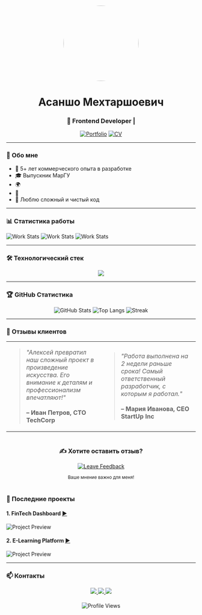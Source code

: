 <!-- Фото и основная информация -->
<div align="center">
  <img src="C:\Users\asans\OneDrive\Изображения\1718359543060.jpg" width="200" style="border-radius: 50%"/>
  
  # Асаншо Мехтаршоевич
  ### 🚀 Frontend Developer | 
  
  [![Portfolio](https://img.shields.io/badge/-Портфолио-FF4088?style=for-the-badge)](https://your-portfolio.com)
  [![CV](https://img.shields.io/badge/-Скачать_CV-00AB6B?style=for-the-badge)](https://drive.google.com/your-cv)
</div>

---

### 📖 Обо мне
- 💼 5+ лет коммерческого опыта в разработке
- 🎓 Выпускник МарГУ
- 🌍 
- 🧠 
- 🎯 Люблю сложный и чистый код

---

### 📊 Статистика работы
![Work Stats](https://img.shields.io/badge/ПРОЕКТЫ%20ЗАВЕРШЕНЫ-48-00ccff?style=flat-square)
![Work Stats](https://img.shields.io/badge/КОД%20РЕВЬЮ-1200%20PRs-00ccff?style=flat-square)
![Work Stats](https://img.shields.io/badge/ОШИБОК%20ИСПРАВЛЕНО-95%25-00ccff?style=flat-square)

---

### 🛠 Технологический стек
<div align="center">
  <img src="https://skillicons.dev/icons?i=react,ts,js,redux,nextjs,graphql,sass,tailwind,webpack,jest,git,figma" />
</div>

---

### 🏆 GitHub Статистика
<div align="center">
  
  ![GitHub Stats](https://github-readme-stats.vercel.app/api?username=username&show_icons=true&theme=radical)
  ![Top Langs](https://github-readme-stats.vercel.app/api/top-langs/?username=username&layout=compact&theme=radical)
  ![Streak](https://streak-stats.demolab.com?user=username&theme=radical)

</div>

---

### 📝 Отзывы клиентов
<table>
  <tr>
    <td width="50%">
      <blockquote>
      <i>"Алексей превратил наш сложный проект в произведение искусства. Его внимание к деталям и профессионализм впечатляют!"</i>
      <br><br>
      <b>– Иван Петров, CTO TechCorp</b>
      </blockquote>
    </td>
    <td width="50%">
      <blockquote>
      <i>"Работа выполнена на 2 недели раньше срока! Самый ответственный разработчик, с которым я работал."</i>
      <br><br>
      <b>– Мария Иванова, CEO StartUp Inc</b>
      </blockquote>
    </td>
  </tr>
</table>

<div align="center" style="margin: 40px 0">
  <h3>✍️ Хотите оставить отзыв?</h3>
  
  [![Leave Feedback](https://img.shields.io/badge/-НАПИСАТЬ_ОТЗЫВ-00C853?style=for-the-badge&logo=googleforms&logoColor=white)](https://forms.gle/your-form-link)
  
  <sub>Ваше мнение важно для меня!</sub>
</div>

### 🎯 Последние проекты

#### 1. FinTech Dashboard [▶️](https://example.com)
![Project Preview](https://i.imgur.com/project-preview1.gif)


#### 2. E-Learning Platform [▶️](https://example.com)
![Project Preview](https://i.imgur.com/project-preview2.gif)


---

### 📫 Контакты
<div align="center">
  <a href="https://t.me/your_telegram">
    <img src="https://img.shields.io/badge/Telegram-26A5E4?style=for-the-badge&logo=telegram&logoColor=white" />
  </a>
  <a href="mailto:your@email.com">
    <img src="https://img.shields.io/badge/Email-EA4335?style=for-the-badge&logo=gmail&logoColor=white" />
  </a>
  <a href="https://linkedin.com/in/your-profile">
    <img src="https://img.shields.io/badge/LinkedIn-0A66C2?style=for-the-badge&logo=linkedin&logoColor=white" />
  </a>
</div>

<div align="center" style="margin-top: 20px">
  <img src="https://komarev.com/ghpvc/?username=your-username&style=flat-square&color=blue" alt="Profile Views"/>
</div>
